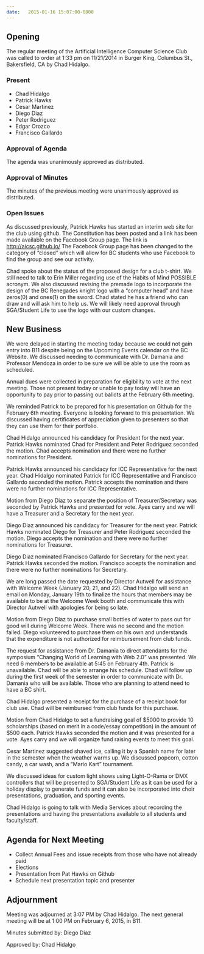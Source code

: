 ```yaml
---
date:   2015-01-16 15:07:00-0800
---
```


## Opening

The regular meeting of the Artificial Intelligence Computer Science Club was
called to order at 1:33 pm on 11/21/2014 in Burger King, Columbus St.,
Bakersfield, CA by Chad Hidalgo.

### Present

 * Chad Hidalgo
 * Patrick Hawks
 * Cesar Martinez
 * Diego Diaz
 * Peter Rodriguez
 * Edgar Orozco
 * Francisco Gallardo

### Approval of Agenda

The agenda was unanimously approved as distributed.

### Approval of Minutes

The minutes of the previous meeting were unanimously approved as distributed.

### Open Issues

As discussed previously, Patrick Hawks has started an interim web site for the
club using github. The Constitution has been posted and a link has been made
available on the Facebook Group page. The link is http://aicsc.github.io/ The
Facebook Group page has been changed to the category of “closed” which will
allow for BC students who use Facebook to find the group and see our activity.

Chad spoke about the status of the proposed design for a club t-shirt. We still
need to talk to Erin Miller regarding use of the Habits of Mind POSSIBLE
acronym. We also discussed revising the premade logo to incorporate the design
of the BC Renegades knight logo with a “computer head” and have zeros(0) and
ones(1) on the sword. Chad stated he has a friend who can draw and will ask him
to help us. We will likely need approval through SGA/Student Life to use the
logo with our custom changes.

## New Business

We were delayed in starting the meeting today because we could not gain entry
into B11 despite being on the Upcoming Events calendar on the BC Website. We
discussed needing to communicate with Dr. Damania and Professor Mendoza in order
to be sure we will be able to use the room as scheduled.

Annual dues were collected in preparation for eligibility to vote at the next
meeting. Those not present today or unable to pay today will have an opportunity
to pay prior to passing out ballots at the February 6th meeting.

We reminded Patrick to be prepared for his presentation on Github for the
February 6th meeting. Everyone is looking forward to this presentation. We
discussed having certificates of appreciation given to presenters so that they
can use them for their portfolio.

Chad Hidalgo announced his candidacy for President for the next year.
Patrick Hawks nominated Chad for President and Peter Rodriguez seconded
the motion. Chad accepts nomination and there were no further nominations for
President.

Patrick Hawks announced his candidacy for ICC Representative for the next year.
Chad Hidalgo nominated Patrick for ICC Representative and Francisco Gallardo
seconded the motion. Patrick accepts the nomination and there were no further
nominations for ICC Representative.

Motion from Diego Diaz to separate the position of Treasurer/Secretary was
seconded by Patrick Hawks and presented for vote. Ayes carry and we will have a
Treasurer and a Secretary for the next year.

Diego Diaz announced his candidacy for Treasurer for the next year.
Patrick Hawks nominated Diego for Treasurer and Peter Rodriguez seconded the
motion. Diego accepts the nomination and there were no further nominations for
Treasurer.

Diego Diaz nominated Francisco Gallardo for Secretary for the next year.
Patrick Hawks seconded the motion. Francisco accepts the nomination and there
were no further nominations for Secretary.

We are long passed the date requested by Director Autwell for assistance with
Welcome Week (January 20, 21, and 22). Chad Hidalgo will send an email on
Monday, January 19th to finalize the hours that members may be available to be
at the Welcome Week booth and communicate this with Director Autwell with
apologies for being so late.

Motion from Diego Diaz to purchase small bottles of water to pass out for good
will during Welcome Week. There was no second and the motion failed. Diego
volunteered to purchase them on his own and understands that the expenditure is
not authorized for reimbursement from club funds.

The request for assistance from Dr. Damania to direct attendants for the
symposium “Changing World of Learning with Web 2.0” was presented. We need 6
members to be available at 5:45 on February 4th. Patrick is unavailable. Chad
will be able to arrange his schedule. Chad will follow up during the first week
of the semester in order to communicate with Dr. Damania who will be available.
Those who are planning to attend need to have a BC shirt.

Chad Hidalgo presented a receipt for the purchase of a receipt book for club
use. Chad will be reimbursed from club funds for this purchase.

Motion from Chad Hidalgo to set a fundraising goal of $5000 to provide 10
scholarships (based on merit in a code/essay competition) in the amount of $500
each. Patrick Hawks seconded the motion and it was presented for a vote. Ayes
carry and we will organize fund raising events to meet this goal.

Cesar Martinez suggested shaved ice, calling it by a Spanish name for later in
the semester when the weather warms up. We discussed popcorn, cotton candy, a
car wash, and a “Mario Kart” tournament.

We discussed ideas for custom light shows using Light-O-Rama or DMX controllers
that will be presented to SGA/Student Life as it can be used for a holiday
display to generate funds and it can also be incorporated into choir
presentations, graduation, and sporting events.

Chad Hidalgo is going to talk with Media Services about recording the
presentations and having the presentations available to all students and
faculty/staff.

## Agenda for Next Meeting

 * Collect Annual Fees and issue receipts from those who have not already paid
 * Elections
 * Presentation from Pat Hawks on Github
 * Schedule next presentation topic and presenter

## Adjournment

Meeting was adjourned at 3:07 PM  by Chad Hidalgo. The next general meeting will
be at 1:00 PM on February 6, 2015, in B11.

Minutes submitted by: Diego Diaz

Approved by: Chad Hidalgo
